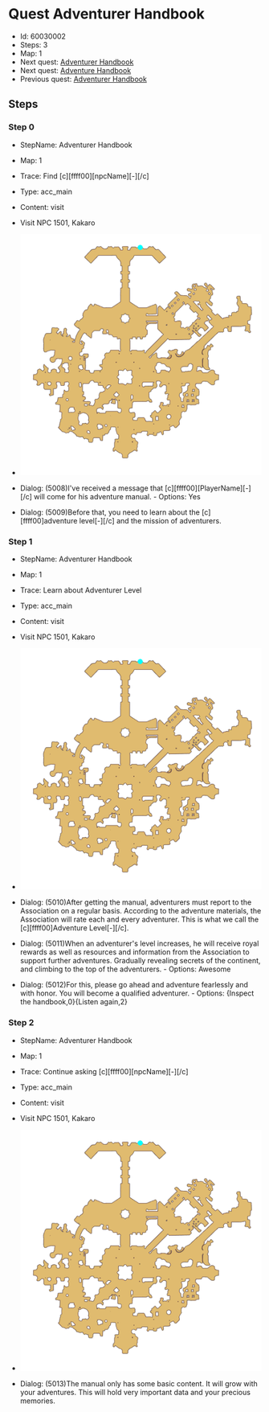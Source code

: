 # Quest Adventurer Handbook

- Id: 60030002
- Steps: 3
- Map: 1
- Next quest: [Adventurer Handbook](60040001.md)
- Next quest: [Adventure Handbook](400050001.md)
- Previous quest: [Adventurer Handbook](60030001.md)

## Steps

### Step 0
- StepName:  Adventurer Handbook
- Map:  1
- Trace:  Find [c][ffff00][npcName][-][/c]
- Type:  acc_main
- Content:  visit
- Visit NPC 1501, Kakaro

- ![images/60030002_0.png](images/60030002_0.png)
- Dialog: (5008)I've received a message that [c][ffff00][PlayerName][-][/c] will come for his adventure manual. - Options: Yes
- Dialog: (5009)Before that, you need to learn about the [c][ffff00]adventure level[-][/c] and the mission of adventurers.


### Step 1
- StepName:  Adventurer Handbook
- Map:  1
- Trace:  Learn about Adventurer Level
- Type:  acc_main
- Content:  visit
- Visit NPC 1501, Kakaro

- ![images/60030002_1.png](images/60030002_1.png)
- Dialog: (5010)After getting the manual, adventurers must report to the Association on a regular basis. According to the adventure materials, the Association will rate each and every adventurer. This is what we call the [c][ffff00]Adventure Level[-][/c].
- Dialog: (5011)When an adventurer's level increases, he will receive royal rewards as well as resources and information from the Association to support further adventures. Gradually revealing secrets of the continent, and climbing to the top of the adventurers. - Options: Awesome
- Dialog: (5012)For this, please go ahead and adventure fearlessly and with honor. You will become a qualified adventurer. - Options: {Inspect the handbook,0}{Listen again,2}


### Step 2
- StepName:  Adventurer Handbook
- Map:  1
- Trace:  Continue asking [c][ffff00][npcName][-][/c]
- Type:  acc_main
- Content:  visit
- Visit NPC 1501, Kakaro

- ![images/60030002_2.png](images/60030002_2.png)
- Dialog: (5013)The manual only has some basic content. It will grow with your adventures. This will hold very important data and your precious memories.


